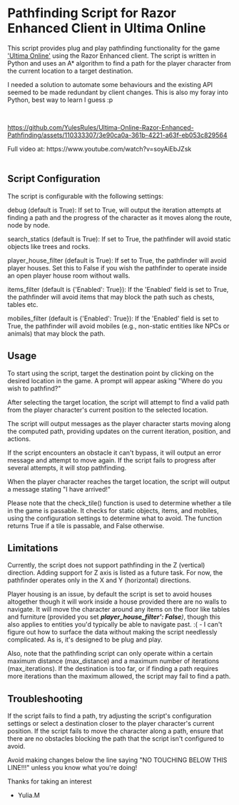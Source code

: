 <h1>Pathfinding Script for Razor Enhanced Client in Ultima Online</h1>

This script provides plug and play pathfinding functionality for the game ['Ultima Online'](https://en.wikipedia.org/wiki/Ultima_Online "'Ultima Online'") using the Razor Enhanced client. The script is written in Python and uses an A* algorithm to find a path for the player character from the current location to a target destination.

I needed a solution to automate some behaviours and the existing API seemed to be made redundant by client changes. This is also my foray into Python, best way to learn I guess :p
<p><br>

https://github.com/YulesRules/Ultima-Online-Razor-Enhanced-Pathfinding/assets/110333307/3e90ca0a-361b-4221-a63f-eb053c829564
</p>
Full video at: https://www.youtube.com/watch?v=soyAiEbJZsk
<br><br>
<h2>Script Configuration</h2>
The script is configurable with the following settings:

debug (default is True):  If set to True, will output the iteration attempts at finding a path and the progress of the character as it moves along the route, node by node. 

search_statics (default is True): If set to True, the pathfinder will avoid static objects like trees and rocks.

player_house_filter (default is True): If set to True, the pathfinder will avoid player houses. Set this to False if you wish the pathfinder to operate inside an open player house room without walls.

items_filter (default is {'Enabled': True}): If the 'Enabled' field is set to True, the pathfinder will avoid items that may block the path such as chests, tables etc.

mobiles_filter (default is {'Enabled': True}): If the 'Enabled' field is set to True, the pathfinder will avoid mobiles (e.g., non-static entities like NPCs or animals) that may block the path.
<br>
<h2>Usage</h2>
To start using the script, target the destination point by clicking on the desired location in the game. A prompt will appear asking "Where do you wish to pathfind?"

After selecting the target location, the script will attempt to find a valid path from the player character's current position to the selected location.

The script will output messages as the player character starts moving along the computed path, providing updates on the current iteration, position, and actions.

If the script encounters an obstacle it can't bypass, it will output an error message and attempt to move again. If the script fails to progress after several attempts, it will stop pathfinding.

When the player character reaches the target location, the script will output a message stating "I have arrived!"

Please note that the check_tile() function is used to determine whether a tile in the game is passable. It checks for static objects, items, and mobiles, using the configuration settings to determine what to avoid. The function returns True if a tile is passable, and False otherwise.
<br>
<h2>Limitations</h2>
Currently, the script does not support pathfinding in the Z (vertical) direction. Adding support for Z axis is listed as a future task. For now, the pathfinder operates only in the X and Y (horizontal) directions.

Player housing is an issue, by default the script is set to avoid houses altogether though it will work inside a house provided there are no walls to navigate. It will move the character around any items on the floor like tables and furniture (provided you set <i><b>player_house_filter': False</b>)</i>, though this also applies to entities you'd typically be able to navigate past. :(  - I can't figure out how to surface the data without making the script needlessly complicated. As is, it's designed to be plug and play.

Also, note that the pathfinding script can only operate within a certain maximum distance (max_distance) and a maximum number of iterations (max_iterations). If the destination is too far, or if finding a path requires more iterations than the maximum allowed, the script may fail to find a path.
<br>
<h2>Troubleshooting</h2>
If the script fails to find a path, try adjusting the script's configuration settings or select a destination closer to the player character's current position. If the script fails to move the character along a path, ensure that there are no obstacles blocking the path that the script isn't configured to avoid.

Avoid making changes below the line saying "NO TOUCHING BELOW THIS LINE!!!" unless you know what you're doing!

Thanks for taking an interest 

- Yulia.M
